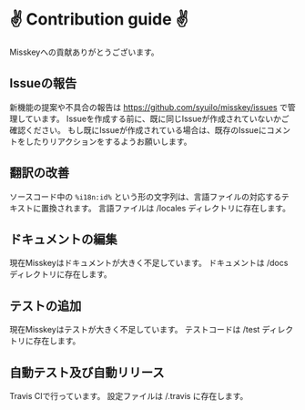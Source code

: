 # :v: Contribution guide :v:
Misskeyへの貢献ありがとうございます。

## Issueの報告
新機能の提案や不具合の報告は https://github.com/syuilo/misskey/issues で管理しています。
Issueを作成する前に、既に同じIssueが作成されていないかご確認ください。
もし既にIssueが作成されている場合は、既存のIssueにコメントをしたりリアクションをするようお願いします。

## 翻訳の改善
ソースコード中の `%i18n:id%` という形の文字列は、言語ファイルの対応するテキストに置換されます。
言語ファイルは /locales ディレクトリに存在します。

## ドキュメントの編集
現在Misskeyはドキュメントが大きく不足しています。
ドキュメントは /docs ディレクトリに存在します。

## テストの追加
現在Misskeyはテストが大きく不足しています。
テストコードは /test ディレクトリに存在します。

## 自動テスト及び自動リリース
Travis CIで行っています。
設定ファイルは /.travis に存在します。
